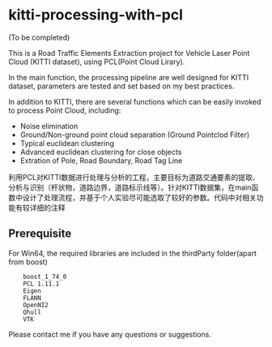 # kitti-processing-with-pcl

(To be completed)

This is a Road Traffic Elements Extraction project for Vehicle Laser Point Cloud (KITTI dataset), using PCL(Point Cloud Lirary). 

In the main function, the processing pipeline are well designed for KITTI dataset, parameters are tested and set based on my best practices.

In addition to KITTI, there are several functions which can be easily invoked to process Point Cloud, including:

- Noise elimination
- Ground/Non-ground point cloud separation (Ground Pointclod Filter)
- Typical euclidean clustering
- Advanced euclidean clustering for close objects
- Extration of Pole, Road Boundary, Road Tag Line

利用PCL对KITTI数据进行处理与分析的工程，主要目标为道路交通要素的提取、分析与识别（杆状物，道路边界，道路标示线等）。针对KITTI数据集，在main函数中设计了处理流程，并基于个人实验尽可能选取了较好的参数。代码中对相关功能有较详细的注释



## Prerequisite
For Win64, the required libraries are included in the thirdParty folder(apart from boost)
```
    boost_1_74_0
    PCL 1.11.1
    Eigen
    FLANN
    OpenNI2
    Qhull
    VTK
```

Please contact me if you have any questions or suggestions.
